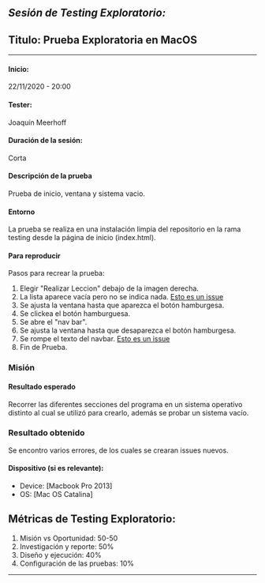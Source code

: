 *Sesión de Testing Exploratorio:*
---
## Titulo: Prueba Exploratoria en MacOS
---


#### Inicio: 
22/11/2020 - 20:00 

####  Tester: 
Joaquín Meerhoff

#### Duración de la sesión:
Corta

#### Descripción de la prueba
Prueba de inicio, ventana y sistema vacio.

#### Entorno
La prueba se realiza en una instalación limpia del repositorio en la rama testing desde la página de inicio (index.html).

#### Para reproducir
Pasos para recrear la prueba:
1. Elegir "Realizar Leccion" debajo de la imagen derecha.
2. La lista aparece vacía pero no se indica nada. [Esto es un issue](https://github.com/ORT-FIS-202008/ob2-diaz-disiot-meerhoff-1/issues/3)
3. Se ajusta la ventana hasta que aparezca el botón hamburgesa.
4. Se clickea el botón hamburguesa.
5. Se abre el "nav bar".
6. Se ajusta la ventana hasta que desaparezca el botón hamburgesa.
7. Se rompe el texto del navbar. [Esto es un issue]()
8. Fin de Prueba.

### Misión
#### Resultado esperado
Recorrer las diferentes secciones del programa en un sistema operativo distinto al cual se utilizó para crearlo, además se probar un sistema vacío.

### Resultado obtenido
Se encontro varios errores, de los cuales se crearan issues nuevos.


#### Dispositivo (si es relevante):
 - Device: [Macbook Pro 2013]
 - OS: [Mac OS Catalina]

## Métricas de Testing Exploratorio:
1. Misión vs Oportunidad: 50-50
2. Investigación y reporte: 50%
3. Diseño y ejecución:  40%
4. Configuración de las pruebas: 10%

---